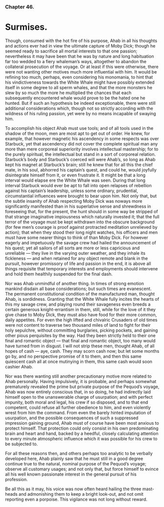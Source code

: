 ### Chapter 46.

# Surmises.

Though, consumed with the hot fire of his purpose, Ahab in all his thoughts and
actions ever had in view the ultimate capture of Moby Dick; though he seemed
ready to sacrifice all mortal interests to that one passion; nevertheless it
may have been that he was by nature and long habituation far too wedded to a
fiery whaleman’s ways, altogether to abandon the collateral prosecution of the
voyage. Or at least if this were otherwise, there were not wanting other
motives much more influential with him. It would be refining too much, perhaps,
even considering his monomania, to hint that his vindictiveness towards the
White Whale might have possibly extended itself in some degree to all sperm
whales, and that the more monsters he slew by so much the more he multiplied
the chances that each subsequently encountered whale would prove to be the
hated one he hunted. But if such an hypothesis be indeed exceptionable, there
were still additional considerations which, though not so strictly according
with the wildness of his ruling passion, yet were by no means incapable of
swaying him.

To accomplish his object Ahab must use tools; and of all tools used in the
shadow of the moon, men are most apt to get out of order. He knew, for example,
that however magnetic his ascendency in some respects was over Starbuck, yet
that ascendency did not cover the complete spiritual man any more than mere
corporeal superiority involves intellectual mastership; for to the purely
spiritual, the intellectual but stand in a sort of corporeal relation.
Starbuck’s body and Starbuck’s coerced will were Ahab’s, so long as Ahab kept
his magnet at Starbuck’s brain; still he knew that for all this the chief mate,
in his soul, abhorred his captain’s quest, and could he, would joyfully
disintegrate himself from it, or even frustrate it. It might be that a long
interval would elapse ere the White Whale was seen. During that long interval
Starbuck would ever be apt to fall into open relapses of rebellion against his
captain’s leadership, unless some ordinary, prudential, circumstantial
influences were brought to bear upon him. Not only that, but the subtle
insanity of Ahab respecting Moby Dick was noways more significantly manifested
than in his superlative sense and shrewdness in foreseeing that, for the
present, the hunt should in some way be stripped of that strange imaginative
impiousness which naturally invested it; that the full terror of the voyage
must be kept withdrawn into the obscure background (for few men’s courage is
proof against protracted meditation unrelieved by action); that when they stood
their long night watches, his officers and men must have some nearer things to
think of than Moby Dick. For however eagerly and impetuously the savage crew
had hailed the announcement of his quest; yet all sailors of all sorts are more
or less capricious and unreliable — they live in the varying outer weather, and
they inhale its fickleness — and when retained for any object remote and blank
in the pursuit, however promissory of life and passion in the end, it is above
all things requisite that temporary interests and employments should intervene
and hold them healthily suspended for the final dash.

Nor was Ahab unmindful of another thing. In times of strong emotion mankind
disdain all base considerations; but such times are evanescent. The permanent
constitutional condition of the manufactured man, thought Ahab, is sordidness.
Granting that the White Whale fully incites the hearts of this my savage crew,
and playing round their savageness even breeds a certain generous
knight-errantism in them, still, while for the love of it they give chase to
Moby Dick, they must also have food for their more common, daily appetites. For
even the high lifted and chivalric Crusaders of old times were not content to
traverse two thousand miles of land to fight for their holy sepulchre, without
committing burglaries, picking pockets, and gaining other pious perquisites by
the way. Had they been strictly held to their one final and romantic object —
that final and romantic object, too many would have turned from in disgust. I
will not strip these men, thought Ahab, of all hopes of cash — aye, cash. They
may scorn cash now; but let some months go by, and no perspective promise of it
to them, and then this same quiescent cash all at once mutinying in them, this
same cash would soon cashier Ahab.

Nor was there wanting still another precautionary motive more related to Ahab
personally. Having impulsively, it is probable, and perhaps somewhat
prematurely revealed the prime but private purpose of the Pequod’s voyage, Ahab
was now entirely conscious that, in so doing, he had indirectly laid himself
open to the unanswerable charge of usurpation; and with perfect impunity, both
moral and legal, his crew if so disposed, and to that end competent, could
refuse all further obedience to him, and even violently wrest from him the
command. From even the barely hinted imputation of usurpation, and the possible
consequences of such a suppressed impression gaining ground, Ahab must of
course have been most anxious to protect himself. That protection could only
consist in his own predominating brain and heart and hand, backed by a heedful,
closely calculating attention to every minute atmospheric influence which it
was possible for his crew to be subjected to.

For all these reasons then, and others perhaps too analytic to be verbally
developed here, Ahab plainly saw that he must still in a good degree continue
true to the natural, nominal purpose of the Pequod’s voyage; observe all
customary usages; and not only that, but force himself to evince all his well
known passionate interest in the general pursuit of his profession.

Be all this as it may, his voice was now often heard hailing the three
mast-heads and admonishing them to keep a bright look-out, and not omit
reporting even a porpoise. This vigilance was not long without reward.
